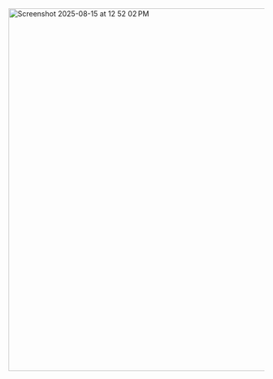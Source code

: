 <img width="766" height="715" alt="Screenshot 2025-08-15 at 12 52 02 PM" src="https://github.com/user-attachments/assets/d2c1d822-8257-4d2b-94bb-f256bb2a9e01" />
